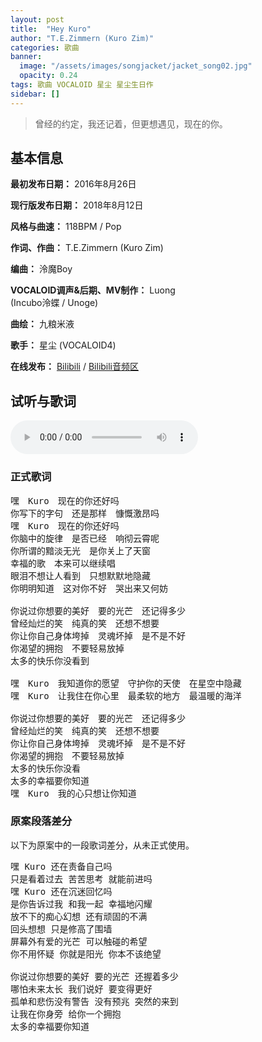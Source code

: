 ```yaml
---
layout: post
title:  "Hey Kuro"
author: "T.E.Zimmern (Kuro Zim)"
categories: 歌曲
banner: 
  image: "/assets/images/songjacket/jacket_song02.jpg"
  opacity: 0.24
tags: 歌曲 VOCALOID 星尘 星尘生日作
sidebar: []
---
```


>  曾经的约定，我还记着，但更想遇见，现在的你。

## 基本信息

**最初发布日期：** 2016年8月26日

**现行版发布日期：** 2018年8月12日

**风格与曲速：** 118BPM / Pop

**作词、作曲：** T.E.Zimmern (Kuro Zim)

**编曲：** 泠魔Boy

**VOCALOID调声&后期、MV制作：** Luong<br>(Incubo泠蝶 / Unoge)

**曲绘：** 九粮米液

**歌手：** 星尘 (VOCALOID4)

**在线发布：** [Bilibili](https://www.bilibili.com/video/av28911978?p=1) / [Bilibili音频区](https://www.bilibili.com/audio/au37981?type=3)

## 试听与歌词

<audio controls><source src="/assets/audio/song02.mp3" type="audio/mp3"></audio>

### 正式歌词

<pre>
嘿　Kuro　现在的你还好吗
你写下的字句　还是那样　慷慨激昂吗
嘿　Kuro　现在的你还好吗
你脑中的旋律　是否已经　响彻云霄呢
你所谓的黯淡无光　是你关上了天窗
幸福的歌　本来可以继续唱
眼泪不想让人看到　只想默默地隐藏
你明明知道　这对你不好　哭出来又何妨

你说过你想要的美好　要的光芒　还记得多少
曾经灿烂的笑　纯真的笑　还想不想要
你让你自己身体垮掉　灵魂坏掉　是不是不好
你渴望的拥抱　不要轻易放掉
太多的快乐你没看到

嘿　Kuro　我知道你的愿望　守护你的天使　在星空中隐藏
嘿　Kuro　让我住在你心里　最柔软的地方　最温暖的海洋

你说过你想要的美好　要的光芒　还记得多少
曾经灿烂的笑　纯真的笑　还想不想要
你让你自己身体垮掉　灵魂坏掉　是不是不好
你渴望的拥抱　不要轻易放掉
太多的快乐你没看
太多的幸福要你知道
嘿　Kuro　我的心只想让你知道
</pre>

### 原案段落差分

以下为原案中的一段歌词差分，从未正式使用。

<pre>
嘿 Kuro 还在责备自己吗
只是看着过去 苦苦思考 就能前进吗
嘿 Kuro 还在沉迷回忆吗
是你告诉过我 和我一起 幸福地闪耀
放不下的痴心幻想 还有顽固的不满
回头想想 只是修高了围墙
屏幕外有爱的光芒 可以触碰的希望
你不用怀疑 你就是阳光 你本不该绝望

你说过你想要的美好 要的光芒 还握着多少
哪怕未来太长 我们说好 要变得更好
孤单和悲伤没有警告 没有预兆 突然的来到
让我在你身旁 给你一个拥抱
太多的幸福要你知道 
</pre>
